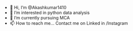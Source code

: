 - 👋 Hi, I’m @Akashkumar1410
- 👀 I’m interested in python data analysis
- 🌱 I’m currently pursuing MCA 
- 📫 How to reach me... Contact me on Linked in /Instagram

<!---
Akashkumar1410/Akashkumar1410 is a ✨ special ✨ repository because its `README.md` (this file) appears on your GitHub profile.
You can click the Preview link to take a look at your changes.
--->
